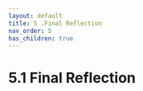 ```yaml
---
layout: default
title: 5 .Final Reflection
nav_order: 5
has_children: true
---
```


# 5.1 Final Reflection

